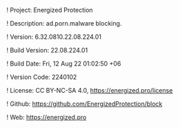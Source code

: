 ! Project: Energized Protection

! Description: ad.porn.malware blocking.

! Version: 6.32.0810.22.08.224.01

! Build Version: 22.08.224.01

! Build Date: Fri, 12 Aug 22 01:02:50 +06

! Version Code: 2240102

! License: CC BY-NC-SA 4.0, https://energized.pro/license

! Github: https://github.com/EnergizedProtection/block

! Web: https://energized.pro
